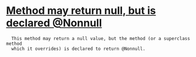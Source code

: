 # [Method may return null, but is declared @Nonnull](https://spotbugs.readthedocs.io/en/latest/bugDescriptions.html#NP_NONNULL_RETURN_VIOLATION)

      This method may return a null value, but the method (or a superclass method
      which it overrides) is declared to return @Nonnull.